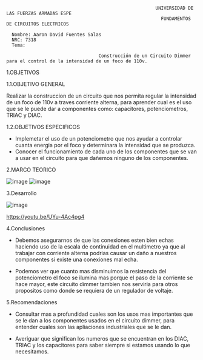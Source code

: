                                                            UNIVERSIDAD DE LAS FUERZAS ARMADAS ESPE
                                                             FUNDAMENTOS DE CIRCUITOS ELECTRICOS
          
      Nombre: Aaron David Fuentes Salas
      NRC: 7318
      Tema:
    
                                      Construcción de un Circuito Dimmer para el control de la intensidad de un foco de 110v.
                                      
  1.OBJETIVOS    
  
  1.1.OBJETIVO GENERAL
  
 Realizar la construccion de un circuito que nos permita regular la intensidad de un foco de 110v a traves corriente alterna, para aprender cual es el uso que se le puede dar a componentes como: capacitores, potenciometros, TRIAC y DIAC.
 
 1.2.OBJETIVOS ESPECIFICOS
 
 * Implemetar el uso de un potenciometro que nos ayudar a controlar cuanta energia por el foco y determinara la intensidad que se produzca.
 * Conocer el funcionamiento de cada uno de los componentes que se van a usar en el circuito para que dañemos ninguno de los componentes.
 
 2.MARCO TEORICO
 
![image](https://user-images.githubusercontent.com/105386939/178123807-8c06d0d3-37ee-4774-9b58-b15c19601598.png)
![image](https://user-images.githubusercontent.com/105386939/178124128-e6f9afc8-0f62-46c2-aec5-c57d2edf9124.png)


3.Desarrollo
 
 ![image](https://user-images.githubusercontent.com/105386939/179231301-aff63451-325c-423e-8997-24b5caff5f26.png)
 
 https://youtu.be/UYu-4Ac4pg4

4.Conclusiones

 * Debemos asegurarnos de que las conexiones esten bien echas haciendo uso de la escala de continuidad en el multimetro ya que al trabajar con corriente alterna podrias causar un daño a nuestros componentes si existe una conexiones mal echa.
 
 * Podemos ver que cuanto mas disminuimos la resistencia del potenciometro el foco se ilumina mas porque el paso de la corriente se hace mayor, este circuito dimmer tambien nos serviria para otros propositos como donde se requiera de un regulador de voltaje.
 
5.Recomendaciones

* Consultar mas a profundidad cuales son los usos mas importantes que se le dan a los componentes usados en el circuito dimmer, para entender cuales son las apliaciones industriales que se le dan.

* Averiguar que significan los numeros que se encuentran en los DIAC, TRIAC y los capacitores para saber siempre si estamos usando lo que necesitamos.




                                    
    
              
          
